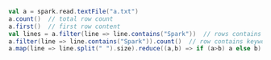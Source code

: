 

```scala
val a = spark.read.textFile("a.txt")
a.count()  // total row count
a.first()  // first row content
val lines = a.filter(line => line.contains("Spark"))  // rows contains keywords
a.filter(line => line.contains("Spark")).count()  // row contains keywords count
a.map(line => line.split(" ").size).reduce((a,b) => if (a>b) a else b)
```


<!--stackedit_data:
eyJoaXN0b3J5IjpbMjA3MTYzOTg1NSw3NDAxODE2NjMsMTAzND
Q1ODIwMiwtOTgxMzEzNjYwXX0=
-->